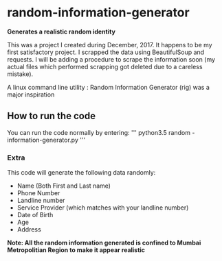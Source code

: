 # random-information-generator
**Generates a realistic random identity**

This was a project I created during December, 2017. It happens to be my first satisfactory project. 
I scrapped the data using BeautifulSoup and requests. I will be adding a procedure to scrape the information soon (my actual files which performed scrapping got deleted due to a careless mistake).

A linux command line utility : Random Information Generator (rig) was a major inspiration

## How to run the code
You can run the code normally by entering:
'''
python3.5 random -information-generator.py
'''

### Extra
This code will generate the following data randomly:

* Name (Both First and Last name) 
* Phone Number
* Landline number
* Service Provider (which matches with your landline number)
* Date of Birth
* Age
* Address

**Note: All the random information generated is confined to Mumbai Metropolitian Region to make it appear realistic**

